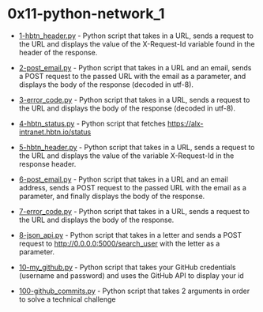 # 0x11-python-network_1

- [1-hbtn_header.py](./1-hbtn_header.py) - Python script that takes in a URL, sends a request to the URL and displays the value of the X-Request-Id variable found in the header of the response.

- [2-post_email.py](./2-post_email.py) - Python script that takes in a URL and an email, sends a POST request to the passed URL with the email as a parameter, and displays the body of the response (decoded in utf-8).

- [3-error_code.py](./3-error_code.py) - Python script that takes in a URL, sends a request to the URL and displays the body of the response (decoded in utf-8).

- [4-hbtn_status.py](./4-hbtn_status.py) - Python script that fetches https://alx-intranet.hbtn.io/status

- [5-hbtn_header.py](./5-hbtn_header.py) - Python script that takes in a URL, sends a request to the URL and displays the value of the variable X-Request-Id in the response header.

- [6-post_email.py](./6-post_email.py) - Python script that takes in a URL and an email address, sends a POST request to the passed URL with the email as a parameter, and finally displays the body of the response.

- [7-error_code.py](./7-error_code.py) - Python script that takes in a URL, sends a request to the URL and displays the body of the response.

- [8-json_api.py](./8-json_api.py) - Python script that takes in a letter and sends a POST request to http://0.0.0.0:5000/search_user with the letter as a parameter.

- [10-my_github.py](./10-my_github.py) - Python script that takes your GitHub credentials (username and password) and uses the GitHub API to display your id

- [100-github_commits.py](./100-github_commits.py) - Python script that takes 2 arguments in order to solve a technical challenge
